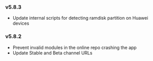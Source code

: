 ### v5.8.3
- Update internal scripts for detecting ramdisk partition on Huawei devices

### v5.8.2
- Prevent invalid modules in the online repo crashing the app
- Update Stable and Beta channel URLs
